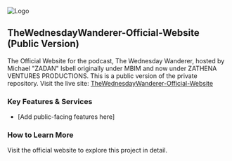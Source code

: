![Logo](https://raw.githubusercontent.com/ZATHENA-VENTURES/TheWednesdayWanderer-Official-Website/main/logo.png)

## TheWednesdayWanderer-Official-Website (Public Version)

The Official Website for the podcast, The Wednesday Wanderer, hosted by Michael "ZADAN" Isbell originally under MBIM and now under ZATHENA VENTURES PRODUCTIONS. This is a public version of the private repository. Visit the live site: [TheWednesdayWanderer-Official-Website](https://github.com/ZATHENA-VENTURES/TheWednesdayWanderer-Official-Website)

### Key Features & Services
- [Add public-facing features here]

### How to Learn More
Visit the official website to explore this project in detail.
